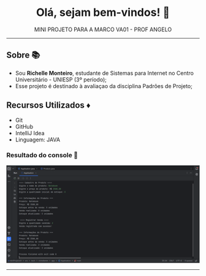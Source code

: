 <div align=center>

# Olá, sejam bem-vindos! :wave:

MINI PROJETO PARA A MARCO VA01 - PROF ANGELO

 <hr>
 </div>

## Sobre :books:
- Sou **Richelle Monteiro**, estudante de Sistemas para Internet no Centro Universitário - UNIESP (3º período);
- Esse projeto é destinado à avaliaçao da disciplina Padrões de Projeto;

## Recursos Utilizados :diamonds:

- Git
- GitHub
- IntelliJ Idea
- Linguagem: JAVA


### Resultado do console :key:

![ResultadoConsole.PNG](assets/ResultadoConsole.PNG)

<hr>

